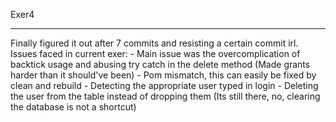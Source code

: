 Exer4

------

Finally figured it out after 7 commits and resisting a certain commit irl. Issues faced in current exer: 
	- Main issue was the overcomplication of backtick usage and abusing try catch in the delete method (Made grants harder than it should've been)
    - Pom mismatch, this can easily be fixed by clean and rebuild
    - Detecting the appropriate user typed in login
    - Deleting the user from the table instead of dropping them (Its still there, no, clearing the database is not a shortcut)